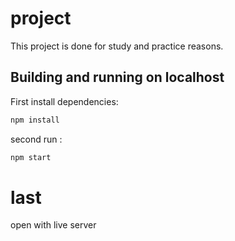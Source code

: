 # project

This project is done for study and practice reasons.

## Building and running on localhost

First install dependencies:

```sh
npm install
```

second run :

```sh
npm start
```

# last 

open with live server
